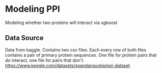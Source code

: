 # Modeling PPI
Modeling whether two proteins will interact via xgboost

## Data Source
Data from kaggle. Contains two csv files. Each every row of both files contains a pair of primary protein sequences. One file for protein pairs that do interact, one file for pairs that don't.
https://www.kaggle.com/datasets/spandansureja/ppi-dataset
